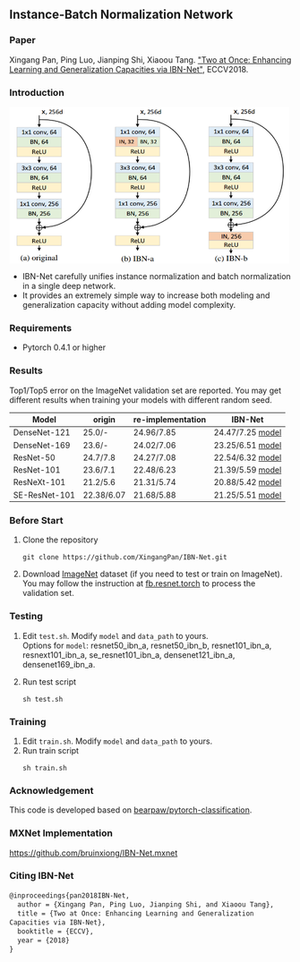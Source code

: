 ## Instance-Batch Normalization Network

### Paper

Xingang Pan, Ping Luo, Jianping Shi, Xiaoou Tang. ["Two at Once: Enhancing Learning and Generalization Capacities via IBN-Net"](https://arxiv.org/abs/1807.09441), ECCV2018.  

### Introduction
<img align="middle" width="500" height="280" src="./utils/IBNNet.png">   

- IBN-Net carefully unifies instance normalization and batch normalization in a single deep network.  
- It provides an extremely simple way to increase both modeling and generalization capacity without adding model complexity.

### Requirements
- Pytorch 0.4.1 or higher

### Results

Top1/Top5 error on the ImageNet validation set are reported. You may get different results when training your models with different random seed.

| Model                     | origin         |  re-implementation      | IBN-Net     |
| -------------------       | ------------------ | ------------------ | ------------------ |
| DenseNet-121          | 25.0/-             | 24.96/7.85       | 24.47/7.25 [model](https://github.com/XingangPan/IBN-Net/releases/download/v1.0/densenet121_ibn_a-e4af5cc1.pth)    |
| DenseNet-169          | 23.6/-              | 24.02/7.06      | 23.25/6.51 [model](https://github.com/XingangPan/IBN-Net/releases/download/v1.0/densenet169_ibn_a-9f32c161.pth)    |
| ResNet-50                | 24.7/7.8          | 24.27/7.08       | 22.54/6.32  [model](https://github.com/XingangPan/IBN-Net/releases/download/v1.0/resnet50_ibn_a-d9d0bb7b.pth)   |
| ResNet-101             | 23.6/7.1           | 22.48/6.23       | 21.39/5.59  [model](https://github.com/XingangPan/IBN-Net/releases/download/v1.0/resnet101_ibn_a-59ea0ac6.pth)  |
| ResNeXt-101          | 21.2/5.6            | 21.31/5.74       | 20.88/5.42  [model](https://github.com/XingangPan/IBN-Net/releases/download/v1.0/resnext101_ibn_a-6ace051d.pth)  |
| SE-ResNet-101       | 22.38/6.07        | 21.68/5.88       | 21.25/5.51   [model](https://github.com/XingangPan/IBN-Net/releases/download/v1.0/se_resnet101_ibn_a-fabed4e2.pth)  |

### Before Start
1. Clone the repository  
    ```Shell
    git clone https://github.com/XingangPan/IBN-Net.git
    ```

2. Download [ImageNet](http://image-net.org/download-images) dataset (if you need to test or train on ImageNet). You may follow the instruction at [fb.resnet.torch](https://github.com/facebook/fb.resnet.torch) to process the validation set.

### Testing
1. Edit `test.sh`. Modify `model` and `data_path` to yours.  
    Options for `model`: resnet50_ibn_a, resnet50_ibn_b, resnet101_ibn_a, resnext101_ibn_a, se_resnet101_ibn_a, densenet121_ibn_a, densenet169_ibn_a.  
    
2. Run test script
    ```Shell
    sh test.sh
    ```
 
### Training
1. Edit `train.sh`. Modify `model` and `data_path` to yours.  
2. Run train script
    ```Shell
    sh train.sh
    ```

### Acknowledgement
This code is developed based on [bearpaw/pytorch-classification](https://github.com/bearpaw/pytorch-classification).

### MXNet Implementation
https://github.com/bruinxiong/IBN-Net.mxnet

### Citing IBN-Net
```  
@inproceedings{pan2018IBN-Net,  
  author = {Xingang Pan, Ping Luo, Jianping Shi, and Xiaoou Tang},  
  title = {Two at Once: Enhancing Learning and Generalization Capacities via IBN-Net},  
  booktitle = {ECCV},  
  year = {2018}  
}
```  
